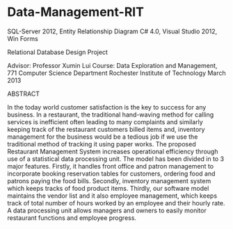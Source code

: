 Data-Management-RIT
===================
SQL-Server 2012, Entity Relationship Diagram
C# 4.0, Visual Studio 2012, Win Forms

Relational Database Design Project

Advisor: Professor Xumin Lui
Course: Data Exploration and Management, 771
Computer Science Department
Rochester Institute of Technology
March 2013

ABSTRACT

In the today world customer satisfaction is the key to success for any business. In a restaurant, the traditional
hand-waving method for calling services is inefficient often leading to many complaints and similarly keeping track 
of the restaurant customers billed items and, inventory management for the business would be a tedious job if we use 
the traditional method of tracking it using paper works. The proposed Restaurant Management System increases operational
efficiency through use of a statistical data processing unit. The model has been divided in to 3 major features. 
Firstly, it handles front office and patron management to incorporate booking reservation tables for customers, 
ordering food and patrons paying the food bills. Secondly, inventory management system which keeps tracks of food 
product items. Thirdly, our software model maintains the vendor list and it also employee management, which keeps
track of total number of hours worked by an employee and their hourly rate. A data processing unit allows managers 
and owners to easily monitor restaurant functions and employee progress.

